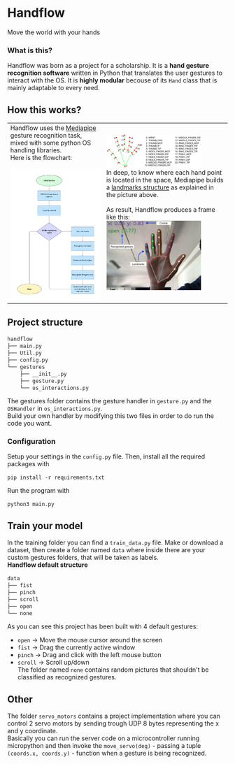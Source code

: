 # Handflow
Move the world with your hands

### What is this?
Handflow was born as a project for a scholarship. It is a **hand gesture recognition software** written in Python that translates the user gestures to interact with the OS.
It is **highly modular** becouse of its `Hand` class that is mainly adaptable to every need.

## How this works?
<table>
  <tr>
    <td>
      Handflow uses the <a href="https://ai.google.dev/edge/mediapipe/solutions/vision/gesture_recognizer">Mediapipe</a> gesture recognition       task, mixed with some python OS handling libraries.<br>Here is the flowchart:
      <br><br>
      <img src="imgs/flowchart.png" width="100%"/>
    </td>
    <td>
      <img src="imgs/landmarks.png" width="80%"/>
      <br>
      In deep, to know where each hand point is located in the space, Mediapipe builds a <a href="https://ai.google.dev/edge/mediapipe/solutions/vision/gesture_recognizer">landmarks structure</a> as explained in the picture above.
      <br><br>
      As result, Handflow produces a frame like this:
      <br>
      <img src="imgs/pic.png" width="80%"/>
    </td>
  </tr>
</table>

## Project structure
```
handflow
├── main.py
├── Util.py
├── config.py
└── gestures
    ├── __init__.py
    ├── gesture.py
    └── os_interactions.py
```
The gestures folder contains the gesture handler in `gesture.py` and the `OSHandler` in `os_interactions.py`. \
Build your own handler by modifying this two files in order to do run the code you want.

### Configuration
Setup your settings in the `config.py` file.
Then, install all the required packages with
```
pip install -r requirements.txt
```
Run the program with
```
python3 main.py
```

## Train your model
In the training folder you can find a `train_data.py` file.
Make or download a dataset, then create a folder named `data` where inside there are your custom gestures folders, that will be taken as labels. \
**Handflow default structure**
```
data
├── fist
├── pinch
├── scroll
├── open
└── none
```
As you can see this project has been built with 4 default gestures:
- `open` -> Move the mouse cursor around the screen
- `fist` -> Drag the currently active window
- `pinch` -> Drag and click with the left mouse button
- `scroll` -> Scroll up/down \
The folder named `none` contains random pictures that shouldn't be classified as recognized gestures.

## Other
The folder `servo_motors` contains a project implementation where you can control 2 servo motors by sending trough UDP 8 bytes representing the x and y coordinate. \
Basically you can run the server code on a microcontroller running micropython and then invoke the `move_servo(deg)` - passing a tuple `(coords.x, coords.y)` - function when a gesture is being recognized.

